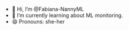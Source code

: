 - 👋 Hi, I’m @Fabiana-NannyML
- 🌱 I’m currently learning about ML monitoring.
- 😄 Pronouns: she-her

<!---
Fabiana-NannyML/Fabiana-NannyML is a ✨ special ✨ repository because its `README.md` (this file) appears on your GitHub profile.
You can click the Preview link to take a look at your changes.
--->
